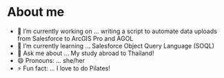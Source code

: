 # About me

- 🔭 I’m currently working on ... writing a script to automate data uploads from Salesforce to ArcGIS Pro and AGOL
- 🌱 I’m currently learning ... Salesforce Object Query Language (SOQL)
- 💬 Ask me about ... My study abroad to Thailand!
- 😄 Pronouns: ... she/her
- ⚡ Fun fact: ... I love to do Pilates!

